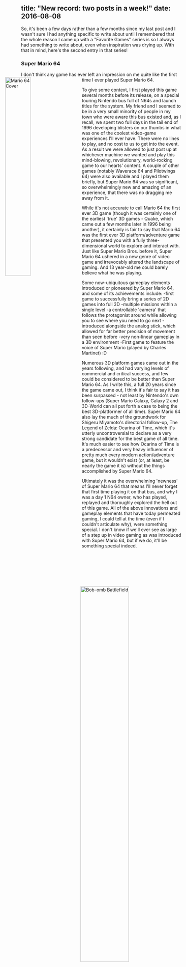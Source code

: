 title: "New record: two posts in a week!"
date: 2016-08-08
---

So, it's been a few days rather than a few months since my last post and I wasn't sure I had anything specific to write about until I remembered that the whole reason I came up with a "Favorite Games" series is so I always had something to write about, even when inspiration was drying up. With that in mind, here's the second entry in that series!

### Super Mario 64

I don't think any game has ever left an impression on me quite like the first time I ever played Super Mario 64. 
<img align="left" src="{{site.baseurl}}/images/post-images/Super_Mario_64_box_cover.jpg" title="Mario 64 Cover" width="40%" style="margin:0 2.5rem 2.5rem -10%">

To give some context, I first played this game several months before its release, on a special touring Nintendo bus full of N64s and launch titles for the system. My friend and I seemed to be in a very small minority of people in my town who were aware this bus existed and, as I recall, we spent two full days in the tail end of 1996 developing blisters on our thumbs in what was one of the coolest video-game experiences I'll ever have. There were no lines to play, and no cost to us to get into the event. As a result we were allowed to just post up at whichever machine we wanted and play this mind-blowing, revolutionary, world-rocking game to our hearts' content. A couple of other games (notably Waverace 64 and Pilotwings 64) were also available and I played them briefly, but Super Mario 64 was so significant, so overwhelmingly new and amazing of an experience, that there was no dragging me away from it.

<img align="right" src="{{site.baseurl}}/images/post-images/Bob-omb_Battlefield_(Super_Mario_64).png" title="Bob-omb Battlefield" width="55%" style="margin:0 2.5rem 2.5rem 10%">

While it's not accurate to call Mario 64 the first ever 3D game (though it was certainly one of the earliest 'true' 3D games - Quake, which came out a few months later in 1996 being another), it certainly is fair to say that Mario 64 was the first ever 3D platform/adventure game that presented you with a fully three-dimensional world to explore and interact with. Just like Super Mario Bros. before it, Super Mario 64 ushered in a new genre of video game and irrevocably altered the landscape of gaming. And 13 year-old me could barely believe what he was playing.

Some now-ubiquitous gameplay elements introduced or pioneered by Super Mario 64, and some of its achievements include:
-first game to successfully bring a series of 2D games into full 3D
-multiple missions within a single level
-a controllable 'camera' that follows the protagonist around while allowing you to see where you need to go next
-introduced alongside the analog stick, which allowed for far better precision of movement than seen before
-very non-linear gameplay in a 3D environment
-First game to feature the voice of Super Mario (played by Charles Martinet) :D

Numerous 3D platform games came out in the years following, and had varying levels of commercial and critical success, and few could be considered to be better than Super Mario 64. As I write this, a full 20 years since the game came out, I think it's fair to say it has been surpassed - not least by Nintendo's own follow-ups (Super Mario Galaxy, Galaxy 2 and 3D-World can all put forth a case to being the best 3D-platformer of all time). Super Mario 64 also lay the much of the groundwork for Shigeru Miyamoto's directorial follow-up, The Legend of Zelda: Ocarina of Time, which it's utterly uncontroversial to declare as a very strong candidate for the best game of all time. It's much easier to see how Ocarina of Time is a predecessor and very heavy influencer of pretty much every modern action/adventure game, but it wouldn't exist (or, at least, be nearly the game it is) without the things accomplished by Super Mario 64.

Ultimately it was the overwhelming 'newness' of Super Mario 64 that means I'll never forget that first time playing it on that bus, and why I was a day 1 N64 owner, who has played, replayed and thoroughly explored the hell out of this game. All of the above innovations and gameplay elements that have today permeated gaming, I could tell at the time (even if I couldn't articulate why), were something special. I don't know if we'll ever see as large of a step up in video gaming as was introduced with Super Mario 64, but if we do, it'll be something special indeed.




